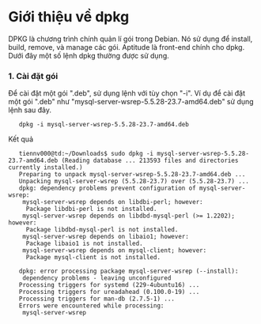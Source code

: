 # Giới thiệu về dpkg
DPKG là chương trình chính quản lí gói trong Debian. Nó sử dụng để install, build, remove, và manage các gói. Aptitude là front-end chính cho dpkg.
Dưới đây một số lệnh dpkg thường được sử dụng.
### 1. Cài đặt gói
Để cài đặt một gói ".deb", sử dụng lệnh với tùy chọn "-i". Ví dụ để cài đặt một gói ".deb" như "mysql-server-wsrep-5.5.28-23.7-amd64.deb" sử dụng lệnh sau đây.
 ```
	dpkg -i mysql-server-wsrep-5.5.28-23.7-amd64.deb
 ```
Kết quả
 ````
	tiennv000@td:~/Downloads$ sudo dpkg -i mysql-server-wsrep-5.5.28-23.7-amd64.deb (Reading database ... 213593 files and directories currently installed.)
	Preparing to unpack mysql-server-wsrep-5.5.28-23.7-amd64.deb ...
	Unpacking mysql-server-wsrep (5.5.28-23.7) over (5.5.28-23.7) ...
	dpkg: dependency problems prevent configuration of mysql-server-wsrep:
	 mysql-server-wsrep depends on libdbi-perl; however:
	  Package libdbi-perl is not installed.
	 mysql-server-wsrep depends on libdbd-mysql-perl (>= 1.2202); however:
	  Package libdbd-mysql-perl is not installed.
	 mysql-server-wsrep depends on libaio1; however:
	  Package libaio1 is not installed.
	 mysql-server-wsrep depends on mysql-client; however:
	  Package mysql-client is not installed.

	dpkg: error processing package mysql-server-wsrep (--install):
	 dependency problems - leaving unconfigured
	Processing triggers for systemd (229-4ubuntu16) ...
	Processing triggers for ureadahead (0.100.0-19) ...
	Processing triggers for man-db (2.7.5-1) ...
	Errors were encountered while processing:
	 mysql-server-wsrep
 ````

